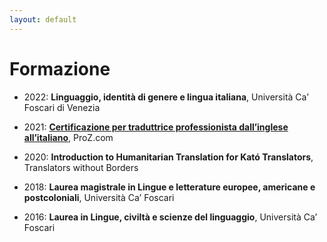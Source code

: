 ```yaml
---
layout: default
---
```

# Formazione

*   2022: **Linguaggio, identità di genere e lingua italiana**, Università Ca’ Foscari di Venezia

*   2021: <a href="https://cfcdn.proz.com/certificates/pro/pro_certificate_2997713.jpg">**Certificazione per traduttrice professionista dall’inglese all’italiano**</a>, ProZ.com
  
*   2020: **Introduction to Humanitarian Translation for Kató Translators**, Translators without Borders
  
*   2018: **Laurea magistrale in Lingue e letterature europee, americane e postcoloniali**, Università Ca’ Foscari

*   2016: **Laurea in Lingue, civiltà e scienze del linguaggio**, Università Ca’ Foscari
